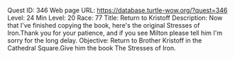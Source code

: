 Quest ID: 346
Web page URL: https://database.turtle-wow.org/?quest=346
Level: 24
Min Level: 20
Race: 77
Title: Return to Kristoff
Description: Now that I've finished copying the book, here's the original Stresses of Iron.Thank you for your patience, and if you see Milton please tell him I'm sorry for the long delay.
Objective: Return to Brother Kristoff in the Cathedral Square.Give him the book The Stresses of Iron.
